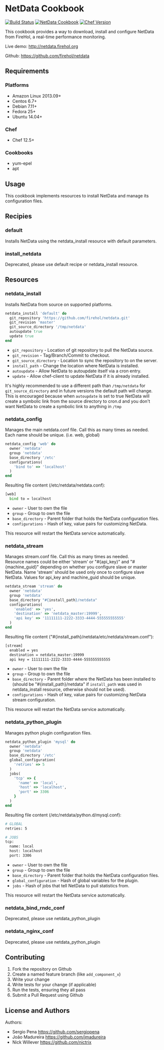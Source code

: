 # NetData Cookbook

[![Build Status](https://travis-ci.org/sergiopena/netdata-cookbook.svg?branch=master)](https://travis-ci.org/sergiopena/netdata-cookbook)
[![NetData Cookbook](http://img.shields.io/badge/cookbook-v0.2.0-blue.svg?style=flat)](https://supermarket.chef.io/cookbooks/netdata)
[![Chef Version](http://img.shields.io/badge/chef-v12.9.38-orange.svg?style=flat)](https://www.chef.io)

This cookbook provides a way to download, install and configure NetData
from FireHol, a real-time performance monitoring.

Live demo: http://netdata.firehol.org

Github: https://github.com/firehol/netdata

## Requirements

### Platforms

- Amazon Linux 2013.09+
- Centos 6.7+
- Debian 7.11+
- Fedora 25+
- Ubuntu 14.04+

### Chef

- Chef 12.5+

### Cookbooks

- yum-epel
- apt

## Usage

This cookbook implements resources to install NetData and manage its 
configuration files.

## Recipies

### default

Installs NetData using the netdata_install resource with default parameters.

### install_netdata

Deprecated, please use default recipe or netdata_install resource.

## Resources

### netdata_install

Installs NetData from source on supported platforms.

```rb
netdata_install 'default' do
  git_repository 'https://github.com/firehol/netdata.git'
  git_revision 'master'
  git_source_directory '/tmp/netdata'
  autoupdate true
  update true
end
```

- `git_repository` - Location of git repository to pull the NetData source.
- `git_revision` - Tag/Branch/Commit to checkout.
- `git_source_directory` - Location to sync the repository to on the server.
- `install_path` - Change the location where NetData is installed.
- `autoupdate` - Allow NetData to autoupdate itself via a cron entry.
- `update` - Allow chef-client to update NetData if it is already installed.

It's highly recommended to use a different path than `/tmp/netdata` for `git_source_directory` and in future versions the default path will change. This is encouraged because when `autoupdate` is set to true NetData will create a symbolic link from the source directory to cron.d and you don't want NetData to create a symbolic link to anything in `/tmp`

### netdata_config

Manages the main netdata.conf file. Call this as many times as needed.
Each name should be unique. (i.e. web, global)

```rb
netdata_config 'web' do
  owner 'netdata'
  group 'netdata'
  base_directory '/etc'
  configurations(
    'bind to' => 'localhost'
  )
end
```

Resulting file content (/etc/netdata/netdata.conf):

```sh
[web]
  bind to = localhost
```

- `owner` - User to own the file
- `group` - Group to own the file
- `base_directory` - Parent folder that holds the NetData configuration files.
- `configurations` - Hash of key, value pairs for customizing NetData.

This resource will restart the NetData service automatically.

### netdata_stream

Manages stream.conf file. Call this as many times as needed.  
Resource names could be either 'stream' or "#{api_key}" and "#{machine_guid}" depending on whether you configure slave or master NetData.
Name 'stream' should be used only once to configure slave NetData.
Values for api_key and machine_guid should be unique.

```rb
netdata_stream 'stream' do
  owner 'netdata'
  group 'netdata'
  base_directory "#{install_path}/netdata"
  configurations(
    'enabled' => 'yes',
    'destination' => 'netdata_master:19999',
    'api key' => '11111111-2222-3333-4444-555555555555'
  )
end
```

Resulting file content ("#{install_path}/netdata/etc/netdata/stream.conf"):

```sh
[stream]
  enabled = yes
  destination = netdata_master:19999
  api key = 11111111-2222-3333-4444-555555555555
```

- `owner` - User to own the file
- `group` - Group to own the file
- `base_directory` - Parent folder where the NetData has been installed to (should be "#{install_path}/netdata" if `install_path` was used in netdata_install resource, otherwise should not be used).
- `configurations` - Hash of key, value pairs for customizing NetData stream configuration.

This resource will restart the NetData service automatically.

### netdata_python_plugin

Manages python plugin configuration files.

```rb
netdata_python_plugin 'mysql' do
  owner 'netdata'
  group 'netdata'
  base_directory '/etc'
  global_configuration(
    'retries' => 5
  )
  jobs(
    'tcp' => {
      'name' => 'local',
      'host' => 'localhost',
      'port' => 3306   
    }
  )
end
```

Resulting file content (/etc/netdata/python.d/mysql.conf):

```sh
# GLOBAL
retries: 5

# JOBS
tcp:
  name: local
  host: localhost
  port: 3306
```

- `owner` - User to own the file
- `group` - Group to own the file
- `base_directory` - Parent folder that holds the NetData configuration files.
- `global_configuration` - Hash of global variables for the plugin.
- `jobs` - Hash of jobs that tell NetData to pull statistics from.

This resource will restart the NetData service automatically.

### netdata_bind_rndc_conf

Deprecated, please use netdata_python_plugin

### netdata_nginx_conf

Deprecated, please use netdata_python_plugin

## Contributing

1. Fork the repository on Github
2. Create a named feature branch (like `add_component_x`)
3. Write your change
4. Write tests for your change (if applicable)
5. Run the tests, ensuring they all pass
6. Submit a Pull Request using Github

## License and Authors

Authors:
* Sergio Pena https://github.com/sergiopena
* João Madureira https://github.com/jmadureira
* Nick Willever https://github.com/nictrix
